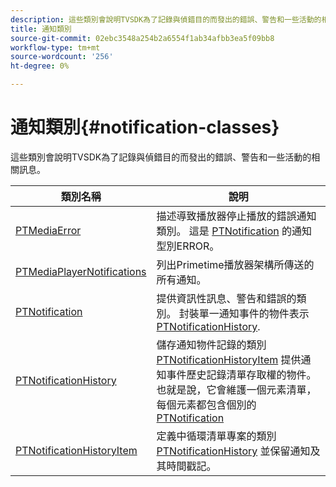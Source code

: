 ```yaml
---
description: 這些類別會說明TVSDK為了記錄與偵錯目的而發出的錯誤、警告和一些活動的相關訊息。
title: 通知類別
source-git-commit: 02ebc3548a254b2a6554f1ab34afbb3ea5f09bb8
workflow-type: tm+mt
source-wordcount: '256'
ht-degree: 0%

---
```


# 通知類別{#notification-classes}

這些類別會說明TVSDK為了記錄與偵錯目的而發出的錯誤、警告和一些活動的相關訊息。

| 類別名稱 | 說明 |
|---|---|
| [PTMediaError](https://help.adobe.com/en_US/primetime/api/psdk/appledoc/Classes/PTMediaError.html) | 描述導致播放器停止播放的錯誤通知類別。 這是 [PTNotification](https://help.adobe.com/en_US/primetime/api/psdk/appledoc/Classes/PTNotification.html) 的通知型別ERROR。 |
| [PTMediaPlayerNotifications](https://help.adobe.com/en_US/primetime/api/psdk/appledoc/Classes/PTMediaPlayerNotifications.html) | 列出Primetime播放器架構所傳送的所有通知。 |
| [PTNotification](https://help.adobe.com/en_US/primetime/api/psdk/appledoc/Classes/PTNotification.html) | 提供資訊性訊息、警告和錯誤的類別。 封裝單一通知事件的物件表示 [PTNotificationHistory](https://help.adobe.com/en_US/primetime/api/psdk/appledoc/Classes/PTNotificationHistory.html). |
| [PTNotificationHistory](https://help.adobe.com/en_US/primetime/api/psdk/appledoc/Classes/PTNotificationHistory.html) | 儲存通知物件記錄的類別 [PTNotificationHistoryItem](https://help.adobe.com/en_US/primetime/api/psdk/appledoc/Classes/PTNotificationHistoryItem.html) 提供通知事件歷史記錄清單存取權的物件。 也就是說，它會維護一個元素清單，每個元素都包含個別的 [PTNotification](https://help.adobe.com/en_US/primetime/api/psdk/appledoc/Classes/PTNotification.html) |
| [PTNotificationHistoryItem](https://help.adobe.com/en_US/primetime/api/psdk/appledoc/Classes/PTNotificationHistoryItem.html) | 定義中循環清單專案的類別 [PTNotificationHistory](https://help.adobe.com/en_US/primetime/api/psdk/appledoc/Classes/PTNotificationHistory.html) 並保留通知及其時間戳記。 |
